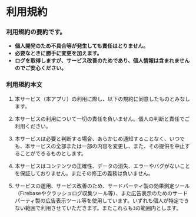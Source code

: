 # 利用規約

### 利用規約の要約です。
* **個人開発のため不具合等が発生しても責任はとりません。**
* **必要なときに勝手に変更を加えます。**
* **ログを取得しますが、サービス改善のためであり、個人情報は含まれませんのでご安心ください。**

### 利用規約本文

1. 本サービス（本アプリ）の利用に際し、以下の規約に同意したものとみなします。

2. 本サービスの利用について一切の責任を負いません。個人の判断と責任でご利用ください。

3. 本サービスは必要と判断する場合、あらかじめ通知することなく、いつでも、本サービスの全部または一部の内容を変更し、また、その提供を中止することができるものとします。

4. 本サービスはコンテンツの正確性、データの消失、エラーやバグがないことを保証しておりません。またその修正の義務は負いません。

5. サービスの運用、サービス改善のため、サードパーティ製の効果測定ツール（Firebaseやクラッシュログ収集ツール等）、また広告表示のためのサードパーティ製の広告表示ツール等を使用しています。いずれも個人が特定できない範囲で利用させていただきます。またこれらも`3`の範囲内とします。
